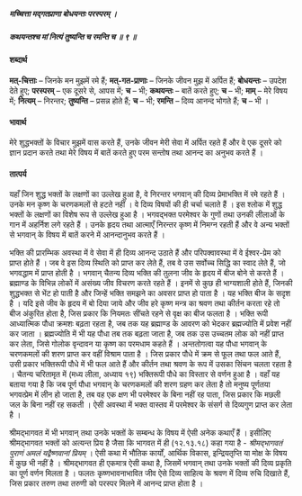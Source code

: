 ##### मच्चित्ता मद्गतप्राणा बोधयन्तः परस्परम् ।
##### कथयन्तश्च मां नित्यं तुष्यन्ति च रमन्ति च ॥ ९ ॥

#### शब्दार्थ

**मत्-चित्ताः** – जिनके मन मुझमें रमे हैं; **मत्-गत-प्राणाः** – जिनके जीवन मुझ में अर्पित हैं; **बोधयन्तः** – उपदेश देते हुए; **परस्परम्** – एक दूसरे से, आपस में; **च** – भी; **कथयन्तः** – बातें करते हुए; **च** – भी; **माम्** – मेरे विषय में; **नित्यम्** – निरन्तर; **तुष्यन्ति** – प्रसन्न होते हैं; **च** – भी; **रमन्ति** – दिव्य आनन्द भोगते हैं; **च** – भी ।

#### भावार्थ

मेरे शुद्धभक्तों के विचार मुझमें वास करते हैं, उनके जीवन मेरी सेवा में अर्पित रहते हैं और वे एक दूसरे को ज्ञान प्रदान करते तथा मेरे विषय में बातें करते हुए परम सन्तोष तथा आनन्द का अनुभव करते हैं ।

#### तात्पर्य

यहाँ जिन शुद्ध भक्तों के लक्षणों का उल्लेख हुआ है, वे निरन्तर भगवान् की दिव्य प्रेमाभक्ति में रमे रहते हैं । उनके मन कृष्ण के चरणकमलों से हटते नहीं । वे दिव्य विषयों की ही चर्चा चलाते हैं । इस श्लोक में शुद्ध भक्तों के लक्षणों का विशेष रूप से उल्लेख हुआ है । भगवद्भक्त परमेश्वर के गुणों तथा उनकी लीलाओं के गान में अहर्निश लगे रहते हैं । उनके हृदय तथा आत्माएँ निरन्तर कृष्ण में निमग्न रहती हैं और वे अन्य भक्तों से भगवान् के विषय में बातें करने में आनन्दानुभव करते हैं ।

भक्ति की प्रारम्भिक अवस्था में वे सेवा में ही दिव्य आनन्द उठाते हैं और परिपक्वावस्था में वे ईश्वर-प्रेम को प्राप्त होते हैं । जब वे इस दिव्य स्थिति को प्राप्त कर लेते हैं, तब वे उस सर्वोच्च सिद्धि का स्वाद लेते हैं, जो भगवद्धाम में प्राप्त होती है । भगवान् चैतन्य दिव्य भक्ति की तुलना जीव के हृदय में बीज बोने से करते हैं । ब्रह्माण्ड के विभिन्न लोकों में असंख्य जीव विचरण करते रहते हैं । इनमें से कुछ ही भाग्यशाली होते हैं, जिनकी शुद्धभक्त से भेंट हो पाती है और जिन्हें भक्ति समझने का अवसर प्राप्त हो पाता है । यह भक्ति बीज के सदृश है । यदि इसे जीव के हृदय में बो दिया जाये और जीव हरे कृष्ण मन्त्र का श्रवण तथा कीर्तन करता रहे तो बीज अंकुरित होता है, जिस प्रकार कि नियमतः सींचते रहने से वृक्ष का बीज फलता है । भक्ति रूपी आध्यात्मिक पौधा क्रमशः बढ़ता रहता है, जब तक यह ब्रह्माण्ड के आवरण को भेदकर ब्रह्मज्योति में प्रवेश नहीं कर जाता । ब्रह्मज्योति में भी यह पौधा तब तक बढ़ता जाता है, जब तक उस उच्चतम लोक को नहीं प्राप्त कर लेता, जिसे गोलोक वृन्दावन या कृष्ण का परमधाम कहते हैं । अन्ततोगत्वा यह पौधा भगवान् के चरणकमलों की शरण प्राप्त कर वहीं विश्राम पाता है । जिस प्रकार पौधे में क्रम से फूल तथा फल आते हैं, उसी प्रकार भक्तिरूपी पौधे में भी फल आते हैं और कीर्तन तथा श्रवण के रूप में उसका सिंचन चलता रहता है । चैतन्य चरितामृत में (मध्य लीला, अध्याय १९) भक्तिरूपी पौधे का विस्तार से वर्णन हुआ है । वहाँ यह बताया गया है कि जब पूर्ण पौधा भगवान् के चरणकमलों की शरण ग्रहण कर लेता है तो मनुष्य पूर्णतया भगवत्प्रेम में लीन हो जाता है, तब वह एक क्षण भी परमेश्वर के बिना नहीं रह पाता, जिस प्रकार कि मछली जल के बिना नहीं रह सकती । ऐसी अवस्था में भक्त वास्तव में परमेश्वर के संसर्ग से दिव्यगुण प्राप्त कर लेता है ।

श्रीमद्भागवत में भी भगवान् तथा उनके भक्तों के सम्बन्ध के विषय में ऐसी अनेक कथाएँ हैं । इसीलिए श्रीमद्भागवत भक्तों को अत्यन्त प्रिय है जैसा कि भागवत में ही (१२.१३.१८) कहा गया है - *श्रीमद्भागवतं पुराणं अमलं यद्वैष्णवानां प्रियम्* । ऐसी कथा में भौतिक कार्यों, आर्थिक विकास, इन्द्रियतृप्ति या मोक्ष के विषय में कुछ भी नहीं है । श्रीमद्भागवत ही एकमात्र ऐसी कथा है, जिसमें भगवान् तथा उनके भक्तों की दिव्य प्रकृति का पूर्ण वर्णन मिलता है । फलतः कृष्णभावनाभावित जीव ऐसे दिव्य साहित्य के श्रवण में दिव्य रुचि दिखाते हैं, जिस प्रकार तरुण तथा तरुणी को परस्पर मिलने में आनन्द प्राप्त होता है ।